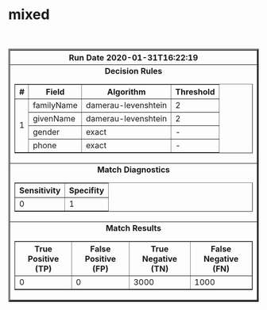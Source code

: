 # mixed

<br>
<table border='3' border='1' cellspacing='0' cellpadding='10'>
<tr>
<th><center> <b>Run Date 2020-01-31T16:22:19</b></center></th>
</tr>
<tr>
<td><center><b>Decision Rules</b><table border='1' cellspacing='0'>
<tr>
<th>#</th><th>Field</th><th>Algorithm</th><th>Threshold</th>
</tr><tr><td rowspan=4>1</td><td>familyName</td><td>damerau-levenshtein</td><td>2</td></tr><tr><td>givenName</td><td>damerau-levenshtein</td><td>2</td></tr><tr><td>gender</td><td>exact</td><td>-</td></tr><tr><td>phone</td><td>exact</td><td>-</td></tr></table></center></td>
</tr>
<tr>
<td><center><b>Match Diagnostics</b><br><table border='1' cellspacing='0'>
<tr>
<th>Sensitivity</th><th>Specifity</th>
</tr>
<tr>
<td>0</td><td>1</td>
</tr>
</table></center></td>
</tr>
<tr>
<td><center><b>Match Results</b><br><table border='1' cellspacing='0'>
<tr>
<th>True Positive (TP)</th><th>False Positive (FP)</th><th>True Negative (TN)</th><th>False Negative (FN)</th>
</tr>
<tr>
<td>0</td><td>0</td><td>3000</td><td>1000</td>
</tr>
</table></center></td>
</tr>
</table>
